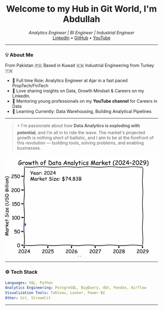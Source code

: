 <h1 align="center">Welcome to my Hub in Git World, I'm Abdullah</h1>
<p align="center">
  <em> Analytics Engineer | BI Engineer | Industrial Engineer</em><br/>
  <a href="https://linkedin.com/in/abdullahajmalkwt">LinkedIn</a> • 
  <a href="https://github.com/abwho0">GitHub</a> • 
  <a href="https://www.youtube.com/@abdullahajmalkwt">YouTube</a>
</p>

---

### 💡 About Me
From Pakistan 🇵🇰 Based in Kuwait 🇰🇼 Industrial Engineering from Turkey 🇹🇷

- 💼 Full time Role: Analytics Engineer at Ajar in a fast paced PropTech/FinTech
- 🎯 Love sharing insights on Data, Growth Mindset & Careers on my LinkedIn.
- 🎥 Mentoring young professionals on my **YouTube channel** for Careers in Data 
- 🧠 Learning Currently: Data Warehousing,  Building Analytical Pipelines
---

> ⚡ I'm passionate about how **Data Analytics is exploding with potential**, and I’m all in to ride the wave. The market's projected growth is nothing short of ballistic, and I aim to be at the forefront of this revolution — building tools, solving problems, and enabling businesses.

<p align="center">
  <img src="https://github.com/abwho0/abwho0/blob/main/data_analytics_market_growth.gif" alt="Data Analytics Growth Animation" width="600"/>
</p>

---

### ⚙️ Tech Stack

```yaml
Languages: SQL, Python
Analytics Engineering: PostgreSQL, BigQuery, dbt, Pandas, Airflow
Visualization Tools: Tableau, Looker, Power BI
Other: Git, Streamlit
```
---

